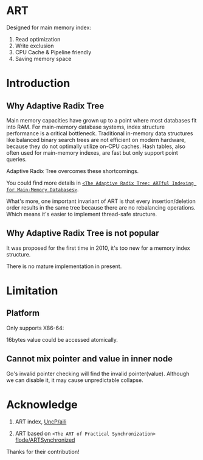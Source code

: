 # ART

Designed for main memory index:

1. Read optimization
2. Write exclusion
3. CPU Cache & Pipeline friendly
4. Saving memory space

# Introduction

## Why Adaptive Radix Tree

Main memory capacities have grown up to a point
where most databases fit into RAM. For main-memory database
systems, index structure performance is a critical bottleneck.
Traditional in-memory data structures like balanced binary
search trees are not efficient on modern hardware, because they
do not optimally utilize on-CPU caches. Hash tables, also often
used for main-memory indexes, are fast but only support point
queries.

Adaptive Radix Tree overcomes these shortcomings.

You could find more details in [`<The Adaptive Radix Tree: ARTful Indexing for Main-Memory Databases>`](https://db.in.tum.de/~leis/papers/ART.pdf).

What's more, one important invariant of ART is that every insertion/deletion order results in the same tree because there are no rebalancing operations.
Which means it's easier to implement thread-safe structure.

## Why Adaptive Radix Tree is not popular

It was proposed for the first time in 2010, it's too new for a memory index structure.

There is no mature implementation in present.

# Limitation

## Platform

Only supports X86-64:

16bytes value could be accessed atomically.

## Cannot mix pointer and value in inner node

Go's invalid pointer checking will find the invalid pointer(value). Although we can disable it,
it may cause unpredictable collapse.

# Acknowledge

1. ART index, [UncP/aili](https://github.com/UncP/aili/tree/master/art) 

2. ART based on `<The ART of Practical Synchronization>` [flode/ARTSynchronized](https://github.com/flode/ARTSynchronized)

Thanks for their contribution!
